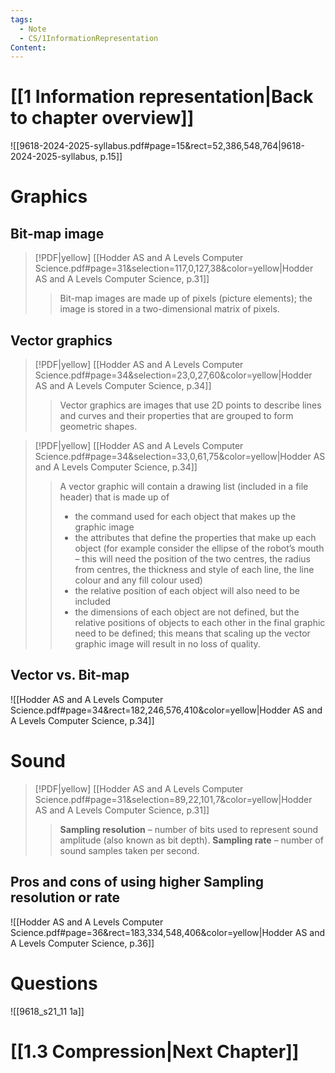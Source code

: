 ```yaml
---
tags:
  - Note
  - CS/1InformationRepresentation
Content: 
---
```

# [[1 Information representation|Back to chapter overview]]

![[9618-2024-2025-syllabus.pdf#page=15&rect=52,386,548,764|9618-2024-2025-syllabus, p.15]]

# Graphics
## Bit-map image
> [!PDF|yellow] [[Hodder AS and A Levels Computer Science.pdf#page=31&selection=117,0,127,38&color=yellow|Hodder AS and A Levels Computer Science, p.31]]
> > Bit-map images are made up of pixels (picture elements); the image is stored in a two-dimensional matrix of pixels.

## Vector  graphics
> [!PDF|yellow] [[Hodder AS and A Levels Computer Science.pdf#page=34&selection=23,0,27,60&color=yellow|Hodder AS and A Levels Computer Science, p.34]]
> > Vector graphics are images that use 2D points to describe lines and curves and their properties that are grouped to form geometric shapes. 

> [!PDF|yellow] [[Hodder AS and A Levels Computer Science.pdf#page=34&selection=33,0,61,75&color=yellow|Hodder AS and A Levels Computer Science, p.34]]
> > A vector graphic will contain a drawing list (included in a file header) that is made up of
> > - the command used for each object that makes up the graphic image
> > - the attributes that define the properties that make up each object (for example consider the ellipse of the robot’s mouth – this will need the position of the two centres, the radius from centres, the thickness and style of each line, the line colour and any fill colour used)
> > - the relative position of each object will also need to be included
> > - the dimensions of each object are not defined, but the relative positions of objects to each other in the final graphic need to be defined; this means that scaling up the vector graphic image will result in no loss of quality.
> 
> 


## Vector vs. Bit-map
![[Hodder AS and A Levels Computer Science.pdf#page=34&rect=182,246,576,410&color=yellow|Hodder AS and A Levels Computer Science, p.34]]

# Sound
> [!PDF|yellow] [[Hodder AS and A Levels Computer Science.pdf#page=31&selection=89,22,101,7&color=yellow|Hodder AS and A Levels Computer Science, p.31]]
> >  **Sampling resolution** – number of bits used to represent sound amplitude (also known as bit depth). 
> >  **Sampling rate** – number of sound samples taken per second.

## Pros and cons of using higher Sampling resolution or rate
![[Hodder AS and A Levels Computer Science.pdf#page=36&rect=183,334,548,406&color=yellow|Hodder AS and A Levels Computer Science, p.36]]

# Questions
![[9618_s21_11 1a]]

# [[1.3 Compression|Next Chapter]]